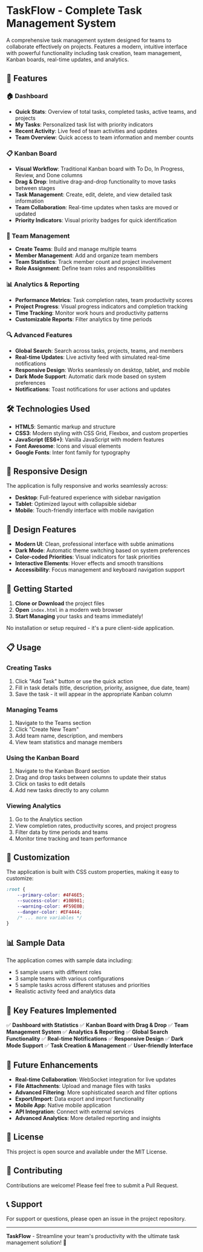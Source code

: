 # TaskFlow - Complete Task Management System

A comprehensive task management system designed for teams to collaborate effectively on projects. Features a modern, intuitive interface with powerful functionality including task creation, team management, Kanban boards, real-time updates, and analytics.

## 🚀 Features

### 🏠 Dashboard
- **Quick Stats**: Overview of total tasks, completed tasks, active teams, and projects
- **My Tasks**: Personalized task list with priority indicators
- **Recent Activity**: Live feed of team activities and updates
- **Team Overview**: Quick access to team information and member counts

### 📋 Kanban Board
- **Visual Workflow**: Traditional Kanban board with To Do, In Progress, Review, and Done columns
- **Drag & Drop**: Intuitive drag-and-drop functionality to move tasks between stages
- **Task Management**: Create, edit, delete, and view detailed task information
- **Team Collaboration**: Real-time updates when tasks are moved or updated
- **Priority Indicators**: Visual priority badges for quick identification

### 👥 Team Management
- **Create Teams**: Build and manage multiple teams
- **Member Management**: Add and organize team members
- **Team Statistics**: Track member count and project involvement
- **Role Assignment**: Define team roles and responsibilities

### 📊 Analytics & Reporting
- **Performance Metrics**: Task completion rates, team productivity scores
- **Project Progress**: Visual progress indicators and completion tracking
- **Time Tracking**: Monitor work hours and productivity patterns
- **Customizable Reports**: Filter analytics by time periods

### 🔍 Advanced Features
- **Global Search**: Search across tasks, projects, teams, and members
- **Real-time Updates**: Live activity feed with simulated real-time notifications
- **Responsive Design**: Works seamlessly on desktop, tablet, and mobile
- **Dark Mode Support**: Automatic dark mode based on system preferences
- **Notifications**: Toast notifications for user actions and updates

## 🛠️ Technologies Used

- **HTML5**: Semantic markup and structure
- **CSS3**: Modern styling with CSS Grid, Flexbox, and custom properties
- **JavaScript (ES6+)**: Vanilla JavaScript with modern features
- **Font Awesome**: Icons and visual elements
- **Google Fonts**: Inter font family for typography

## 📱 Responsive Design

The application is fully responsive and works seamlessly across:
- **Desktop**: Full-featured experience with sidebar navigation
- **Tablet**: Optimized layout with collapsible sidebar
- **Mobile**: Touch-friendly interface with mobile navigation

## 🎨 Design Features

- **Modern UI**: Clean, professional interface with subtle animations
- **Dark Mode**: Automatic theme switching based on system preferences
- **Color-coded Priorities**: Visual indicators for task priorities
- **Interactive Elements**: Hover effects and smooth transitions
- **Accessibility**: Focus management and keyboard navigation support

## 🚀 Getting Started

1. **Clone or Download** the project files
2. **Open** `index.html` in a modern web browser
3. **Start Managing** your tasks and teams immediately!

No installation or setup required - it's a pure client-side application.

## 📋 Usage

### Creating Tasks
1. Click "Add Task" button or use the quick action
2. Fill in task details (title, description, priority, assignee, due date, team)
3. Save the task - it will appear in the appropriate Kanban column

### Managing Teams
1. Navigate to the Teams section
2. Click "Create New Team"
3. Add team name, description, and members
4. View team statistics and manage members

### Using the Kanban Board
1. Navigate to the Kanban Board section
2. Drag and drop tasks between columns to update their status
3. Click on tasks to edit details
4. Add new tasks directly to any column

### Viewing Analytics
1. Go to the Analytics section
2. View completion rates, productivity scores, and project progress
3. Filter data by time periods and teams
4. Monitor time tracking and team performance

## 🔧 Customization

The application is built with CSS custom properties, making it easy to customize:

```css
:root {
    --primary-color: #4F46E5;
    --success-color: #10B981;
    --warning-color: #F59E0B;
    --danger-color: #EF4444;
    /* ... more variables */
}
```

## 📊 Sample Data

The application comes with sample data including:
- 5 sample users with different roles
- 3 sample teams with various configurations
- 5 sample tasks across different statuses and priorities
- Realistic activity feed and analytics data

## 🌟 Key Features Implemented

✅ **Dashboard with Statistics**
✅ **Kanban Board with Drag & Drop**
✅ **Team Management System**
✅ **Analytics & Reporting**
✅ **Global Search Functionality**
✅ **Real-time Notifications**
✅ **Responsive Design**
✅ **Dark Mode Support**
✅ **Task Creation & Management**
✅ **User-friendly Interface**

## 🎯 Future Enhancements

- **Real-time Collaboration**: WebSocket integration for live updates
- **File Attachments**: Upload and manage files with tasks
- **Advanced Filtering**: More sophisticated search and filter options
- **Export/Import**: Data export and import functionality
- **Mobile App**: Native mobile application
- **API Integration**: Connect with external services
- **Advanced Analytics**: More detailed reporting and insights

## 📝 License

This project is open source and available under the MIT License.

## 🤝 Contributing

Contributions are welcome! Please feel free to submit a Pull Request.

## 📞 Support

For support or questions, please open an issue in the project repository.

---

**TaskFlow** - Streamline your team's productivity with the ultimate task management solution! 🚀
